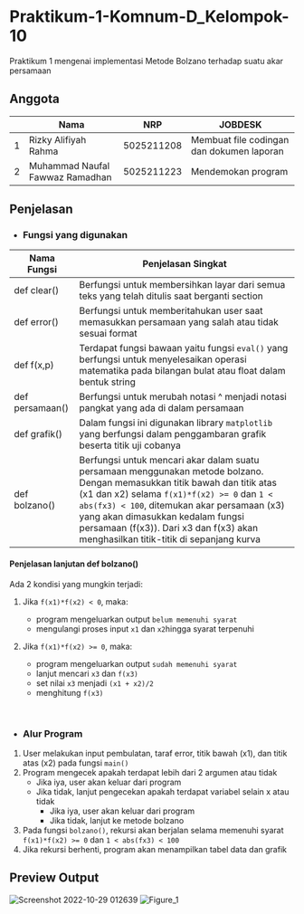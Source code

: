 # Praktikum-1-Komnum-D_Kelompok-10
Praktikum 1 mengenai implementasi Metode Bolzano terhadap suatu akar persamaan

## Anggota
|     | Nama                              | NRP        | JOBDESK                                   |
| --- | --------------------------------- | ---------- | ----------------------------------------- |
| 1   | Rizky Alifiyah Rahma              | 5025211208 | Membuat file codingan dan dokumen laporan |
| 2   | Muhammad Naufal Fawwaz Ramadhan   | 5025211223 | Mendemokan program                        |

## Penjelasan
- ### Fungsi yang digunakan

Nama Fungsi       | Penjelasan Singkat          
----------------- | -------------------------- |
def clear()       | Berfungsi untuk membersihkan layar dari semua teks yang telah ditulis saat berganti section |
def error()       | Berfungsi untuk memberitahukan user saat memasukkan persamaan yang salah atau tidak sesuai format |
def f(x,p)        | Terdapat fungsi bawaan yaitu fungsi `eval()` yang berfungsi untuk menyelesaikan operasi matematika pada bilangan bulat atau float dalam bentuk string |
def persamaan()   | Berfungsi untuk merubah notasi ^ menjadi notasi pangkat yang ada di dalam persamaan |
def grafik()      | Dalam fungsi ini digunakan library `matplotlib` yang berfungsi dalam penggambaran grafik beserta titik uji cobanya |
def bolzano()     | Berfungsi untuk mencari akar dalam suatu persamaan menggunakan metode bolzano. Dengan memasukkan titik bawah dan titik atas (x1 dan x2) selama `f(x1)*f(x2) >= 0` dan `1 < abs(fx3) < 100`, ditemukan akar persamaan (x3) yang akan dimasukkan kedalam fungsi persamaan (f(x3)). Dari x3 dan f(x3) akan menghasilkan titik-titik di sepanjang kurva |

#### Penjelasan lanjutan def bolzano()
Ada 2 kondisi yang mungkin terjadi:
1. Jika `f(x1)*f(x2) < 0`, maka:
   - program mengeluarkan output `belum memenuhi syarat`
   - mengulangi proses input `x1` dan `x2`hingga syarat terpenuhi
   
3. Jika `f(x1)*f(x2) >= 0`, maka:
   - program mengeluarkan output `sudah memenuhi syarat`
   - lanjut mencari `x3` dan `f(x3)`
   - set nilai `x3` menjadi `(x1 + x2)/2`
   - menghitung `f(x3)`
 
</br>

- ### Alur Program
1. User melakukan input pembulatan, taraf error, titik bawah (x1), dan titik atas (x2) pada fungsi `main()`
2. Program mengecek apakah terdapat lebih dari 2 argumen atau tidak
   - Jika iya, user akan keluar dari program
   - Jika tidak, lanjut pengecekan apakah terdapat variabel selain x atau tidak
     - Jika iya, user akan keluar dari program
     - Jika tidak, lanjut ke metode bolzano
3. Pada fungsi `bolzano()`, rekursi akan berjalan selama memenuhi syarat `f(x1)*f(x2) >= 0` dan `1 < abs(fx3) < 100`
4. Jika rekursi berhenti, program akan menampilkan tabel data dan grafik

## Preview Output
![Screenshot 2022-10-29 012639](https://user-images.githubusercontent.com/90395116/198706935-75b63981-5fa8-4156-a95e-774926f0c2ee.png)
![Figure_1](https://user-images.githubusercontent.com/90395116/198706962-ca6eff47-9b44-48d6-967d-5afff1afe330.png)
